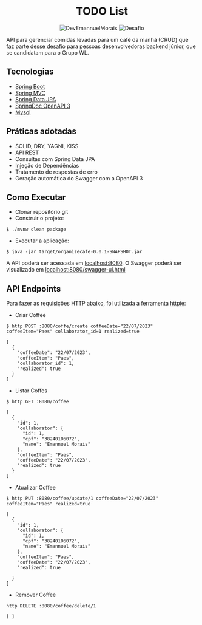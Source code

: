 <h1 align="center">
  TODO List
</h1>

<p align="center">
 <img src="https://img.shields.io/static/v1?label=GitHub&message=@DevEmannuelMorais&color=blue&labelColor=000000" alt="DevEmannuelMorais" />
 <img src="https://img.shields.io/static/v1?label=Tipo&message=Desafio&color=blue&labelColor=000000" alt="Desafio" />
</p>

API para gerenciar comidas levadas para um café da manhã (CRUD) que faz parte [desse desafio](https://github.com/unidac-grupo-wl/desafio-unidac-grupo-wl) para pessoas desenvolvedoras backend júnior, que se candidatam para o Grupo WL.


## Tecnologias

- [Spring Boot](https://spring.io/projects/spring-boot)
- [Spring MVC](https://docs.spring.io/spring-framework/reference/web/webmvc.html)
- [Spring Data JPA](https://spring.io/projects/spring-data-jpa)
- [SpringDoc OpenAPI 3](https://springdoc.org/v2/#spring-webflux-support)
- [Mysql](https://dev.mysql.com/downloads/)

## Práticas adotadas

- SOLID, DRY, YAGNI, KISS
- API REST
- Consultas com Spring Data JPA
- Injeção de Dependências
- Tratamento de respostas de erro
- Geração automática do Swagger com a OpenAPI 3

## Como Executar

- Clonar repositório git
- Construir o projeto:
```
$ ./mvnw clean package
```
- Executar a aplicação:
```
$ java -jar target/organizecafe-0.0.1-SNAPSHOT.jar
```

A API poderá ser acessada em [localhost:8080](http://localhost:8080).
O Swagger poderá ser visualizado em [localhost:8080/swagger-ui.html](http://localhost:8080/swagger-ui.html)

## API Endpoints

Para fazer as requisições HTTP abaixo, foi utilizada a ferramenta [httpie](https://httpie.io):

- Criar Coffee
```
$ http POST :8080/coffe/create coffeeDate="22/07/2023" coffeeItem="Paes" collaborator_id=1 realized=true

[
  {
    "coffeeDate": "22/07/2023",
    "coffeeItem": "Paes",
    "collaborator_id": 1,
    "realized": true
  }
]
```

- Listar Coffes
```
$ http GET :8080/coffee

[
  {
    "id": 1,
    "collaborator": {
      "id": 1,
      "cpf": "38240106072",
      "name": "Emannuel Morais"
    },
    "coffeeItem": "Paes",
    "coffeeDate": "22/07/2023",
    "realized": true
  }
]
```

- Atualizar Coffee
```
$ http PUT :8080/coffee/update/1 coffeeDate="22/07/2023" coffeeItem="Paes" realized=true

[
  {
    "id": 1,
    "collaborator": {
      "id": 1,
      "cpf": "38240106072",
      "name": "Emannuel Morais"
    },
    "coffeeItem": "Paes",
    "coffeeDate": "22/07/2023",
    "realized": true

  }
]
```

- Remover Coffee
```
http DELETE :8080/coffee/delete/1

[ ]
```